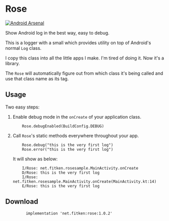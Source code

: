 # Rose

[![Android Arsenal]( https://img.shields.io/badge/Android%20Arsenal-Rose-green.svg?style=flat )]( https://android-arsenal.com/details/1/7226 )


Show Android log in the best way, easy to debug.

 
 This is a logger with a small which provides utility on top of Android's normal
 `Log` class.
 
 I copy this class into all the little apps I make. I'm tired of doing it. Now it's a library.
 

            
 The `Rose`  will automatically figure out from which class it's being called and
 use that class name as its tag.

 
 
 Usage
 -----
 
 Two easy steps:
 
  1. Enable debug mode in the `onCreate` of your application class.
  
             Rose.debugEnabled(BuildConfig.DEBUG)                                  
  2. Call `Rose`'s static methods everywhere throughout your app.
 
             Rose.debug("this is the very first log")
             Rose.error("this is the very first log")
             
        It will show as below:
    
             I/Rose: net.fitken.rosesample.MainActivity.onCreate   
             D/Rose: this is the very first log
             I/Rose: net.fitken.rosesample.MainActivity.onCreate(MainActivity.kt:14)
             E/Rose: this is the very first log

 

 
 
 Download
 --------
             implementation 'net.fitken:rose:1.0.2'
 
 
 

